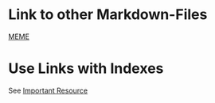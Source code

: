 # Link to other Markdown-Files

[MEME](EXAMPLE_IMAGE.md)

# Use Links with Indexes

See [Important Resource][importantResource]


<!--- HIDDEN: ID is defined inside square brackets -->

[importantResource]: http://example.com/  "Optional Title Here"
